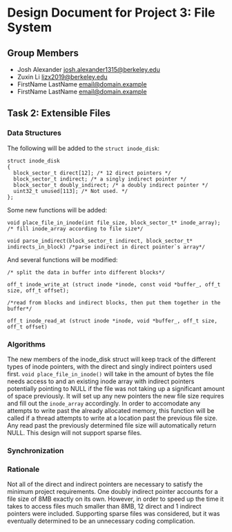 Design Document for Project 3: File System
==========================================

## Group Members

* Josh Alexander <josh.alexander1315@berkeley.edu>
* Zuxin Li <lizx2019@berkeley.edu>
* FirstName LastName <email@domain.example>
* FirstName LastName <email@domain.example>

## Task 2: Extensible Files
### Data Structures
The following will be added to the `struct inode_disk`:

```
struct inode_disk
{
  block_sector_t direct[12]; /* 12 direct pointers */
  block_sector_t indirect; /* a singly indirect pointer */
  block_sector_t doubly_indirect; /* a doubly indirect pointer */
  uint32_t unused[113]; /* Not used. */
};
```

Some new functions will be added:
```
void place_file_in_inode(int file_size, block_sector_t* inode_array); /* fill inode_array according to file size*/ 

void parse_indirect(block_sector_t indirect, block_sector_t* indirects_in_block) /*parse indirect in direct pointer`s array*/
```

And several functions will be modified:

```
/* split the data in buffer into different blocks*/ 

off_t inode_write_at (struct inode *inode, const void *buffer_, off_t size, off_t offset);

/*read from blocks and indirect blocks, then put them together in the buffer*/

off_t inode_read_at (struct inode *inode, void *buffer_, off_t size, off_t offset)

```

### Algorithms
The new members of the inode_disk struct will keep track of the different types of inode pointers, with the direct and singly indirect pointers used first.  `void place_file_in_inode()` will take in the amount of bytes the file needs access to and an existing inode array with indirect pointers potentially pointing to NULL if the file was not taking up a significant amount of space previously.  It will set up any new pointers the new file size requires and fill out the `inode_array` accordingly.  In order to accomodate any attempts to write past the already allocated memory, this function will be called if a thread attempts to write at a location past the previous file size.  Any read past the previously determined file size will automatically return NULL.  This design will not support sparse files.


### Synchronization


### Rationale
Not all of the direct and indirect pointers are necessary to satisfy the minimum project requirements.  One doubly indirect pointer accounts for a file size of 8MB exactly on its own.  However, in order to speed up the time it takes to access files much smaller than 8MB, 12 direct and 1 indirect pointers were included. Supporting sparse files was considered, but it was eventually determined to be an unnecessary coding complication.

